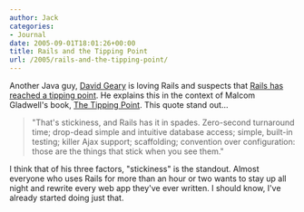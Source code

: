 ```yaml
---
author: Jack
categories:
- Journal
date: 2005-09-01T18:01:26+00:00
title: Rails and the Tipping Point
url: /2005/rails-and-the-tipping-point/
---
```


Another Java guy, [David Geary][1] is loving Rails and suspects that [Rails has reached a tipping point][2]. He explains this in the context of Malcom Gladwell's book, [The Tipping Point][3]. This quote stand out&#8230;

> 
> 
> "That's stickiness, and Rails has it in spades. Zero-second turnaround time; drop-dead simple and intuitive database access; simple, built-in testing; killer Ajax support; scaffolding; convention over configuration: those are the things that stick when you see them."
> 
> 

I think that of his three factors, "stickiness" is the standout. Almost everyone who uses Rails for more than an hour or two wants to stay up all night and rewrite every web app they've ever written. I should know, I've already started doing just that.

 [1]: http://jroller.com/
 [2]: http://jroller.com/page/dgeary?entry=tipping_rails
 [3]: http://www.amazon.com/exec/obidos/tg/detail/-/0316346624